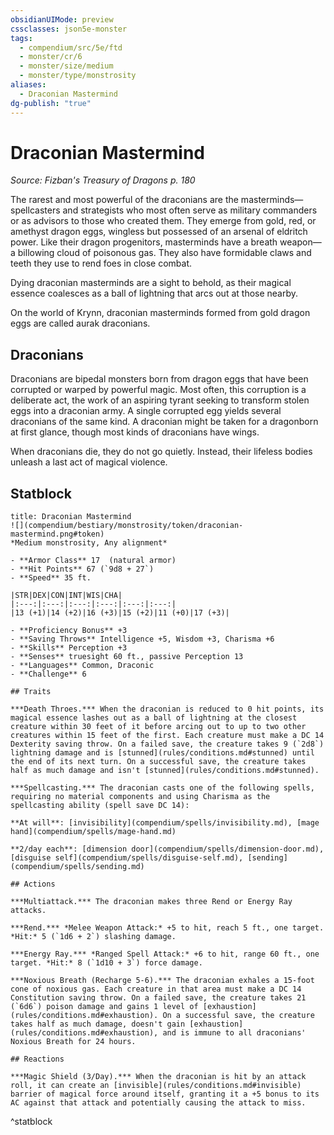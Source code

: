 ```yaml
---
obsidianUIMode: preview
cssclasses: json5e-monster
tags:
  - compendium/src/5e/ftd
  - monster/cr/6
  - monster/size/medium
  - monster/type/monstrosity
aliases:
  - Draconian Mastermind
dg-publish: "true"
---
```

# Draconian Mastermind
*Source: Fizban's Treasury of Dragons p. 180*  

The rarest and most powerful of the draconians are the masterminds—spellcasters and strategists who most often serve as military commanders or as advisors to those who created them. They emerge from gold, red, or amethyst dragon eggs, wingless but possessed of an arsenal of eldritch power. Like their dragon progenitors, masterminds have a breath weapon—a billowing cloud of poisonous gas. They also have formidable claws and teeth they use to rend foes in close combat.

Dying draconian masterminds are a sight to behold, as their magical essence coalesces as a ball of lightning that arcs out at those nearby.

On the world of Krynn, draconian masterminds formed from gold dragon eggs are called aurak draconians.

## Draconians

Draconians are bipedal monsters born from dragon eggs that have been corrupted or warped by powerful magic. Most often, this corruption is a deliberate act, the work of an aspiring tyrant seeking to transform stolen eggs into a draconian army. A single corrupted egg yields several draconians of the same kind. A draconian might be taken for a dragonborn at first glance, though most kinds of draconians have wings.

When draconians die, they do not go quietly. Instead, their lifeless bodies unleash a last act of magical violence.

## Statblock

```ad-statblock
title: Draconian Mastermind
![](compendium/bestiary/monstrosity/token/draconian-mastermind.png#token)
*Medium monstrosity, Any alignment*

- **Armor Class** 17  (natural armor)
- **Hit Points** 67 (`9d8 + 27`)
- **Speed** 35 ft.

|STR|DEX|CON|INT|WIS|CHA|
|:---:|:---:|:---:|:---:|:---:|:---:|
|13 (+1)|14 (+2)|16 (+3)|15 (+2)|11 (+0)|17 (+3)|

- **Proficiency Bonus** +3
- **Saving Throws** Intelligence +5, Wisdom +3, Charisma +6
- **Skills** Perception +3
- **Senses** truesight 60 ft., passive Perception 13
- **Languages** Common, Draconic
- **Challenge** 6

## Traits

***Death Throes.*** When the draconian is reduced to 0 hit points, its magical essence lashes out as a ball of lightning at the closest creature within 30 feet of it before arcing out to up to two other creatures within 15 feet of the first. Each creature must make a DC 14 Dexterity saving throw. On a failed save, the creature takes 9 (`2d8`) lightning damage and is [stunned](rules/conditions.md#stunned) until the end of its next turn. On a successful save, the creature takes half as much damage and isn't [stunned](rules/conditions.md#stunned).

***Spellcasting.*** The draconian casts one of the following spells, requiring no material components and using Charisma as the spellcasting ability (spell save DC 14):

**At will**: [invisibility](compendium/spells/invisibility.md), [mage hand](compendium/spells/mage-hand.md)

**2/day each**: [dimension door](compendium/spells/dimension-door.md), [disguise self](compendium/spells/disguise-self.md), [sending](compendium/spells/sending.md)

## Actions

***Multiattack.*** The draconian makes three Rend or Energy Ray attacks.

***Rend.*** *Melee Weapon Attack:* +5 to hit, reach 5 ft., one target. *Hit:* 5 (`1d6 + 2`) slashing damage.

***Energy Ray.*** *Ranged Spell Attack:* +6 to hit, range 60 ft., one target. *Hit:* 8 (`1d10 + 3`) force damage.

***Noxious Breath (Recharge 5-6).*** The draconian exhales a 15-foot cone of noxious gas. Each creature in that area must make a DC 14 Constitution saving throw. On a failed save, the creature takes 21 (`6d6`) poison damage and gains 1 level of [exhaustion](rules/conditions.md#exhaustion). On a successful save, the creature takes half as much damage, doesn't gain [exhaustion](rules/conditions.md#exhaustion), and is immune to all draconians' Noxious Breath for 24 hours.

## Reactions

***Magic Shield (3/Day).*** When the draconian is hit by an attack roll, it can create an [invisible](rules/conditions.md#invisible) barrier of magical force around itself, granting it a +5 bonus to its AC against that attack and potentially causing the attack to miss.
```
^statblock
